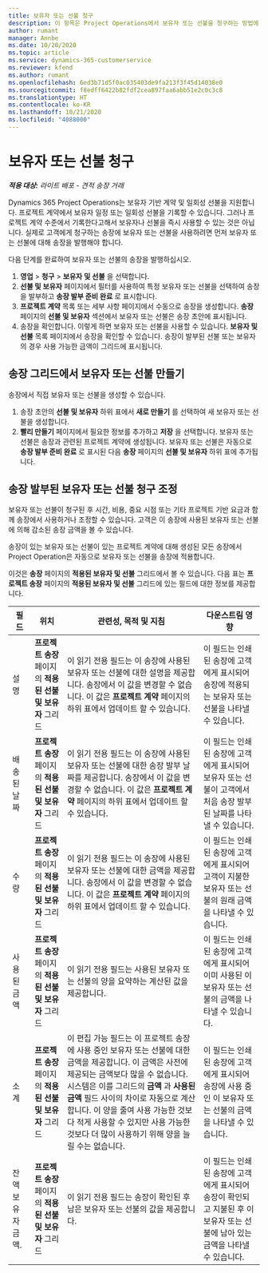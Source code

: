 ```yaml
---
title: 보유자 또는 선불 청구
description: 이 항목은 Project Operations에서 보유자 또는 선불을 청구하는 방법에 대한 정보를 제공합니다.
author: rumant
manager: Annbe
ms.date: 10/20/2020
ms.topic: article
ms.service: dynamics-365-customerservice
ms.reviewer: kfend
ms.author: rumant
ms.openlocfilehash: 6ed3b71d5f0ac035403de9fa213f3f45d14038e0
ms.sourcegitcommit: f8edff6422b82fdf2cea897faa6abb51e2c0c3c8
ms.translationtype: HT
ms.contentlocale: ko-KR
ms.lasthandoff: 10/21/2020
ms.locfileid: "4088000"
---
```

# <a name="invoice-a-retainer-or-an-advance"></a>보유자 또는 선불 청구

_**적용 대상:** 라이트 배포 - 견적 송장 거래_

Dynamics 365 Project Operations는 보유자 기반 계약 및 일회성 선불을 지원합니다. 프로젝트 계약에서 보유자 일정 또는 일회성 선불을 기록할 수 있습니다. 그러나 프로젝트 계약 수준에서 기록한다고해서 보유자나 선불을 즉시 사용할 수 있는 것은 아닙니다. 실제로 고객에게 청구하는 송장에 보유자 또는 선불을 사용하려면 먼저 보유자 또는 선불에 대해 송장을 발행해야 합니다.

다음 단계를 완료하여 보유자 또는 선불의 송장을 발행하십시오.

1. **영업** > **청구** > **보유자 및 선불** 을 선택합니다. 
2. **선불 및 보유자** 페이지에서 필터를 사용하여 특정 보유자 또는 선불을 선택하여 송장을 발부하고 **송장 발부 준비 완료** 로 표시합니다.
3. **프로젝트 계약** 목록 또는 세부 사항 페이지에서 수동으로 송장을 생성합니다. **송장** 페이지의 **선불 및 보유자** 섹션에서 보유자 또는 선불은 송장 초안에 표시됩니다.
4. 송장을 확인합니다. 이렇게 하면 보유자 또는 선불을 사용할 수 있습니다. **보유자 및 선불** 목록 페이지에서 송장을 확인할 수 있습니다. 송장이 발부된 선불 또는 보유자의 경우 사용 가능한 금액이 그리드에 표시됩니다.

## <a name="create-a-retainer-or-advance-from-the-invoice-grid"></a>송장 그리드에서 보유자 또는 선불 만들기

송장에서 직접 보유자 또는 선불을 생성할 수 있습니다.

1. 송장 초안의 **선불 및 보유자** 하위 표에서 **새로 만들기** 를 선택하여 새 보유자 또는 선불을 생성합니다. 
2. **빨리 만들기** 페이지에서 필요한 정보를 추가하고 **저장** 을 선택합니다. 보유자 또는 선불은 송장과 관련된 프로젝트 계약에 생성됩니다. 보유자 또는 선불은 자동으로 **송장 발부 준비 완료** 로 표시된 다음 **송장** 페이지의 **선불 및 보유자** 하위 표에 추가됩니다.

## <a name="reconcile-an-invoiced-retainer-or-advance"></a>송장 발부된 보유자 또는 선불 청구 조정

보유자 또는 선불이 청구된 후 시간, 비용, 중요 시점 또는 기타 프로젝트 기반 요금과 함께 송장에서 사용하거나 조정할 수 있습니다. 고객은 이 송장에 사용된 보유자 또는 선불에 의해 감소된 송장 금액을 볼 수 있습니다.

송장이 있는 보유자 또는 선불이 있는 프로젝트 계약에 대해 생성된 모든 송장에서 Project Operation은 자동으로 보유자 또는 선불을 송장에 적용합니다.

이것은 **송장** 페이지의 **적용된 보유자 및 선불** 그리드에서 볼 수 있습니다. 다음 표는 **프로젝트 송장** 페이지의 **적용된 보유자 및 선불** 그리드에 있는 필드에 대한 정보를 제공합니다.

| 필드 | 위치 | 관련성, 목적 및 지침 | 다운스트림 영향 |
| --- | --- | --- | --- |
| 설명 | **프로젝트 송장** 페이지의 **적용된 선불 및 보유자** 그리드 |이 읽기 전용 필드는 이 송장에 사용된 보유자 또는 선불에 대한 설명을 제공합니다. 송장에서 이 값을 변경할 수 없습니다. 이 값은 **프로젝트 계약** 페이지의 하위 표에서 업데이트 할 수 있습니다. | 이 필드는 인쇄된 송장에 고객에게 표시되어 송장에 적용되는 보유자 또는 선불을 나타낼 수 있습니다. |
| 배송된 날짜 | **프로젝트 송장** 페이지의 **적용된 선불 및 보유자** 그리드  | 이 읽기 전용 필드는 이 송장에 사용된 보유자 또는 선불에 대한 송장 발부 날짜를 제공합니다. 송장에서 이 값을 변경할 수 없습니다. 이 값은 **프로젝트 계약** 페이지의 하위 표에서 업데이트 할 수 있습니다. | 이 필드는 인쇄된 송장에 고객에게 표시되어 보유자 또는 선불이 고객에서 처음 송장 발부된 날짜를 나타낼 수 있습니다. |
| 수량 | **프로젝트 송장** 페이지의 **적용된 선불 및 보유자** 그리드  | 이 읽기 전용 필드는 이 송장에 사용된 보유자 또는 선불에 대한 금액을 제공합니다. 송장에서 이 값을 변경할 수 없습니다. 이 값은 **프로젝트 계약** 페이지의 하위 표에서 업데이트 할 수 있습니다. | 이 필드는 인쇄된 송장에 고객에게 표시되어 고객이 지불한 보유자 또는 선불의 원래 금액을 나타낼 수 있습니다. |
| 사용된 금액 | **프로젝트 송장** 페이지의 **적용된 선불 및 보유자** 그리드  | 이 읽기 전용 필드는 사용된 보유자 또는 선불의 양을 요약하는 계산된 값을 제공합니다. | 이 필드는 인쇄된 송장에 고객에게 표시되어 이미 사용된 이 보유자 또는 선불의 금액을 나타낼 수 있습니다. |
| 소계 | **프로젝트 송장** 페이지의 **적용된 선불 및 보유자** 그리드  | 이 편집 가능 필드는 이 프로젝트 송장에 사용 중인 보유자 또는 선불에 대한 금액을 제공합니다. 이 금액은 사전에 제공되는 금액보다 많을 수 없습니다. 시스템은 이를 그리드의 **금액** 과 **사용된 금액** 필드 사이의 차이로 자동으로 계산합니다. 이 양을 줄여 사용 가능한 것보다 적게 사용할 수 있지만 사용 가능한 것보다 더 많이 사용하기 위해 양을 늘릴 수는 없습니다. | 이 필드는 인쇄된 송장에 고객에게 표시되어 송장에 사용 중인 이 보유자 또는 선불의 금액을 나타낼 수 있습니다. |
| 잔액 보유자 금액. | **프로젝트 송장** 페이지의 **적용된 선불 및 보유자** 그리드  | 이 읽기 전용 필드는 송장이 확인된 후 남은 보유자 또는 선불의 값을 제공합니다. | 이 필드는 인쇄된 송장에 고객에게 표시되어 송장이 확인되고 지불된 후 이 보유자 또는 선불에 남아 있는 금액을 나타낼 수 있습니다. |
